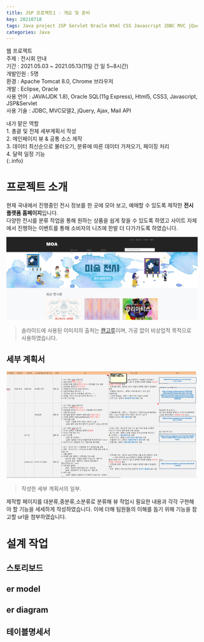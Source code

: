 ```yaml
---
title: JSP 프로젝트1 - 개요 및 준비
key: 20210718
tags: Java project JSP Servlet Oracle Html CSS Javascript JDBC MVC jQuery
categories: Java
---
```


웹 프로젝트  
주제 : 전시회 안내  
기간 : 2021.05.03 ~ 2021.05.13(11일 간 일 5~8시간)  
개발인원 : 5명  
환경 : Apache Tomcat 8.0, Chrome 브라우저  
개발 : Eclipse, Oracle  
사용 언어 : JAVA(JDK 1.8), Oracle SQL(11g Express), Html5, CSS3, Javascript, JSP&Servlet  
사용 기술 : JDBC, MVC모델2, jQuery, Ajax, Mail API  

내가 맡은 역할  
    1. 총괄 및 전체 세부계획서 작성  
    2. 메인페이지 뷰 & 공통 소스 제작  
    3. 데이터 최신순으로 불러오기, 분류에 따른 데이터 가져오기, 페이징 처리  
    4. 달력 일정 기능  
{:.info}

# 프로젝트 소개

현재 국내에서 진행중인 전시 정보를 한 곳에 모아 보고, 예매할 수 있도록 제작한 **전시플랫폼 홈페이지**입니다.  
다양한 전시를 분류 작업을 통해 원하는 상품을 쉽게 찾을 수 있도록 하였고 사이트 자체에서 진행하는 이벤트를 통해 소비자의 니즈에 한발 더 다가가도록 하였습니다.  

![moa](/assets/images/post/2021-08-04-moa-main.png)
> 슬라이드에 사용된 이미지의 출처는 [캔고루](https://www.cangoroo.co.kr/main/)이며, 가공 없이 비상업적 목적으로 사용하였습니다.

## 세부 계획서

![detail-plan](/assets/images/post/2021-08-04-detail-plan.png)
> 작성한 세부 계획서의 일부.  

제작할 페이지를 대분류,중분류,소분류로 분류해 뷰 작업시 필요한 내용과 각각 구현해야 할 기능을 세세하게 작성하였습니다. 이에 더해 팀원들의 이해를 돕기 위해 기능을 참고할 url을 첨부하였습니다.

# 설계 작업
## 스토리보드

## er model

## er diagram

## 테이블명세서

